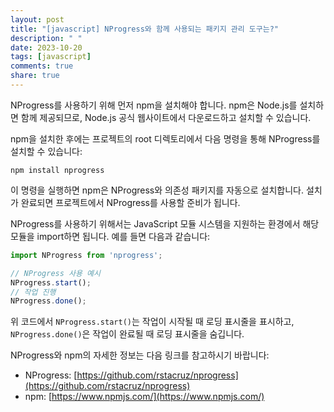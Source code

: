 ```yaml
---
layout: post
title: "[javascript] NProgress와 함께 사용되는 패키지 관리 도구는?"
description: " "
date: 2023-10-20
tags: [javascript]
comments: true
share: true
---
```


NProgress를 사용하기 위해 먼저 npm을 설치해야 합니다. npm은 Node.js를 설치하면 함께 제공되므로, Node.js 공식 웹사이트에서 다운로드하고 설치할 수 있습니다.

npm을 설치한 후에는 프로젝트의 root 디렉토리에서 다음 명령을 통해 NProgress를 설치할 수 있습니다:

```
npm install nprogress
```

이 명령을 실행하면 npm은 NProgress와 의존성 패키지를 자동으로 설치합니다. 설치가 완료되면 프로젝트에서 NProgress를 사용할 준비가 됩니다.

NProgress를 사용하기 위해서는 JavaScript 모듈 시스템을 지원하는 환경에서 해당 모듈을 import하면 됩니다. 예를 들면 다음과 같습니다:

```javascript
import NProgress from 'nprogress';

// NProgress 사용 예시
NProgress.start();
// 작업 진행
NProgress.done();
```

위 코드에서 `NProgress.start()`는 작업이 시작될 때 로딩 표시줄을 표시하고, `NProgress.done()`은 작업이 완료될 때 로딩 표시줄을 숨깁니다.

NProgress와 npm의 자세한 정보는 다음 링크를 참고하시기 바랍니다:

- NProgress: [https://github.com/rstacruz/nprogress](https://github.com/rstacruz/nprogress)
- npm: [https://www.npmjs.com/](https://www.npmjs.com/)